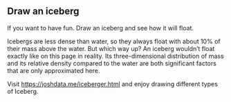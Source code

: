 ## Draw an iceberg

If you want to have fun. Draw an iceberg and see how it will float. 

Icebergs are less dense than water, so they always float with about 10% of their mass above the water. But which way up? An iceberg wouldn’t float exactly like on this page in reality. Its three-dimensional distribution of mass and its relative density compared to the water are both significant factors that are only approximated here.

Visit https://joshdata.me/iceberger.html and enjoy drawing different types of Iceberg.
